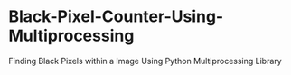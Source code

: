 # Black-Pixel-Counter-Using-Multiprocessing
Finding Black Pixels within a Image Using Python Multiprocessing Library
